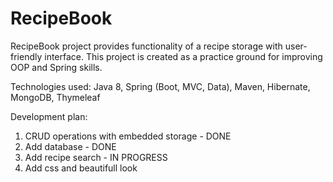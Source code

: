 # RecipeBook
RecipeBook project provides functionality of a recipe storage with user-friendly interface.
This project is created as a practice ground for improving OOP and Spring skills.

Technologies used: Java 8, Spring (Boot, MVC, Data), Maven, Hibernate, MongoDB, Thymeleaf

Development plan:
1. CRUD operations with embedded storage - DONE
2. Add database - DONE
3. Add recipe search - IN PROGRESS
4. Add css and beautifull look 
